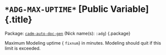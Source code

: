 # `*ADG-MAX-UPTIME*` [Public Variable] {.title}

Package: [`cadm-auto-doc-gen`](CADM-AUTO-DOC-GEN.pkg.md) (Nick name(s): `:adg`) {.package}

Maximum Modeling uptime { `fixnum`} in minutes. Modeling should quit if this limit is exceeded.

